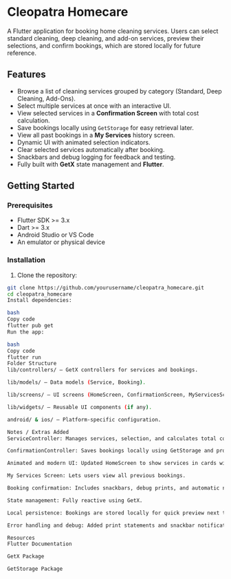 # Cleopatra Homecare

A Flutter application for booking home cleaning services. Users can select standard cleaning, deep cleaning, and add-on services, preview their selections, and confirm bookings, which are stored locally for future reference.

## Features

- Browse a list of cleaning services grouped by category (Standard, Deep Cleaning, Add-Ons).
- Select multiple services at once with an interactive UI.
- View selected services in a **Confirmation Screen** with total cost calculation.
- Save bookings locally using `GetStorage` for easy retrieval later.
- View all past bookings in a **My Services** history screen.
- Dynamic UI with animated selection indicators.
- Clear selected services automatically after booking.
- Snackbars and debug logging for feedback and testing.
- Fully built with **GetX** state management and **Flutter**.

## Getting Started

### Prerequisites

- Flutter SDK >= 3.x
- Dart >= 3.x
- Android Studio or VS Code
- An emulator or physical device

### Installation

1. Clone the repository:

```bash
git clone https://github.com/yourusername/cleopatra_homecare.git
cd cleopatra_homecare
Install dependencies:

bash
Copy code
flutter pub get
Run the app:

bash
Copy code
flutter run
Folder Structure
lib/controllers/ – GetX controllers for services and bookings.

lib/models/ – Data models (Service, Booking).

lib/screens/ – UI screens (HomeScreen, ConfirmationScreen, MyServicesScreen).

lib/widgets/ – Reusable UI components (if any).

android/ & ios/ – Platform-specific configuration.

Notes / Extras Added
ServiceController: Manages services, selection, and calculates total cost with optional platform fee.

ConfirmationController: Saves bookings locally using GetStorage and provides methods to retrieve and clear bookings.

Animated and modern UI: Updated HomeScreen to show services in cards with smooth animations and color changes on selection.

My Services Screen: Lets users view all previous bookings.

Booking confirmation: Includes snackbars, debug prints, and automatic navigation back to HomeScreen.

State management: Fully reactive using GetX.

Local persistence: Bookings are stored locally for quick preview next time.

Error handling and debug: Added print statements and snackbar notifications for confirmation.

Resources
Flutter Documentation

GetX Package

GetStorage Package
